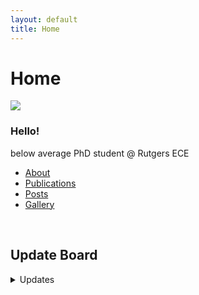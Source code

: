 ```yaml
---
layout: default
title: Home
---
```


# Home

<div class="home-grid">
    <div class="grid-img">
        <img src="{{ '/assets/img/index.JPG' | relative_url }}">
    </div>
    <div class="grid-desc">
    <h3>Hello!</h3>
        below average PhD student @ Rutgers ECE
        <ul>
            <li><a href="/about">About</a></li>
            <li><a href="/publications">Publications</a></li>
            <li><a href="/posts">Posts</a></li>
            <li><a href="{{ site.baseurl }}/gallery/">Gallery</a></li>
        </ul>
    </div>
</div>
<br>

## Update Board
<details>
    <summary>Updates</summary><ul>
        <li>No Update</li>
    </ul>
</details>
